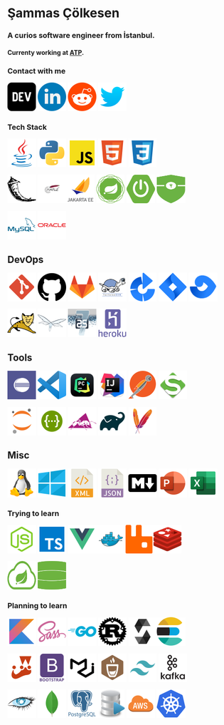 # Şammas Çölkesen 
### A curios software engineer from İstanbul.

#### Currenty working at <a href="https://www.atp.com.tr/">ATP</a>.

### Contact with me

<a href="https://dev.to/kavanozkafa" target="_blank"><img src="icon/contact/dev_to.png" width="64" height = "64"></a>  <a href="https://www.linkedin.com/in/sammascolkesen/" target="_blank"><img alt="LinkedIn" src="icon/contact/linkedin.png" width="64" height = "64"/></a>  <a href="https://www.reddit.com/user/sammascolkesen"><img alt="Reddit" src="icon/contact/reddit.png" width="64" height = "64 "/></a>   <a href="https://twitter.com/colkesensammas"><img alt="twitter"  src="./icon/contact/twitter.png" width="64" height = "64" /></a>



### Tech Stack



<a href="https://www.java.com/tr/"><img alt="java"  src="./icon/language/java.png" width="64" height = "64"></a> <a href="https://www.python.org/"><img alt="python"  src="./icon/language/python.png" width="64" height = "64"></a>
<a href="https://www.javascript.com/"><img alt="javascript"  src="./icon/language/js.png" width="64" height = "64"></a> <a href="https://html.com/"><img alt="html"  src="./icon/language/html.png" width="64" height = "64"></a> <a href="https://developer.mozilla.org/en-US/docs/Web/CSS"><img alt="css"  src="./icon/language/css.png" width="64" height = "64"></a>

 
<a href="https://flask.palletsprojects.com/en/2.0.x/"><img alt="flask"  src="./icon/framework/flask.png" width="64" height = "64"></a> <a href="https://axis.apache.org/"><img alt="axis"  src="./icon/framework/axis.png" width="64" height = "64"></a><a href="https://jakarta.ee/"><img alt="jakarta"  src="./icon/framework/jakarta.png" width="64" height = "64"></a> <a href="https://spring.io/"><img alt="spring"  src="./icon/framework/spring-framework.svg" width="64" height = "64"></a> <a href="https://spring.io/projects"><img alt="spring-boot"  src="./icon/framework/spring-boot.svg" width="64" height = "64"></a> <a href="https://spring.io/projects"><img alt="spring-security"  src="./icon/framework/security.svg" width="64" height = "64"></a>


<a href="https://www.mysql.com/"><img alt="mysql"  src="./icon/db/mysql.png" width="64" height = "64"></a>  <a href="https://www.oracle.com/tr"><img alt="oracle"  src="./icon/db/oracle.png" width="64" height = "64"></a>


## DevOps
 

<a href="https://git-scm.com/" target="_blank"><img alt="git"  src="./icon/devops/git.png" width="64" height = "64"></a> <a href="https://github.com"><img alt="github"  src="./icon/devops/github.png" width="64" height = "64"></a> <a href="https://gitlab.com"><img alt="gitlab"  src="./icon/devops/gitlab.png" width="64" height = "64"></a> <a href="https://tortoisesvn.net/"><img alt="svn"  src="./icon/devops/svn.png" width="64" height = "64"></a> <a href="https://www.atlassian.com/software/bamboo"><img alt="bamboo"  src="./icon/devops/bamboo.png" width="64" height = "64"></a> <a href="https://www.atlassian.com/software/jira"><img alt="jira"  src="./icon/devops/jira.png" width="64" height = "64"></a> <a href="https://www.atlassian.com/software/fisheye"><img alt="fisheye"  src="./icon/devops/fisheye.png" width="64" height = "64"></a>


<a href="http://tomcat.apache.org/"><img alt="tomcat"  src="./icon/devops/tomcat.png" width="64" height = "64"></a> <a href="https://www.wildfly.org/"><img alt="wildfly"  src="./icon/devops/wildfly.png" width="64" height = "64"></a> <a href="https://docs.jboss.org/author/display/AS71/Documentation.html"><img alt="jboss"  src="./icon/devops/jboss7.png" width="64" height = "64"></a> <a href="https://www.heroku.com/about"><img alt="heroku"  src="./icon/devops/heroku.png" width="64" height = "64"></a>


## Tools


<a href="https://www.eclipse.org/"><img alt="Eclipse"  src="./icon/ide/eclipse.png" width="64" height = "64"></a> <a href="https://code.visualstudio.com/"><img alt="VS Code"  src="./icon/ide/vscode.png" width="64" height = "64"></a> <a href="https://www.jetbrains.com/pycharm/"><img alt="Pycharm"  src="./icon/ide/pycharm.png" width="64" height = "64"></a> <a href="https://www.jetbrains.com/idea/"><img alt="Intellij"  src="./icon/ide/intellij.png" width="64" height = "64"></a> <a href="https://www.postman.com/"><img alt="Postman"  src="./icon/tools/postman.png" width="64" height = "64"></a> <a href="https://www.soapui.org/"><img alt="SoapUI"  src="./icon/tools/soapui.png" width="64" height = "64"></a>

<a href="https://jupyter.org/"><img alt="Jupyter"  src="./icon/tools/jupyter.png" width="64" height = "64"></a>  <a href="https://swagger.io/"><img alt="Swagger"  src="./icon/tools/swagger.png" width="64" height = "64"></a> <a href="https://ant.apache.org/"><img alt="ant"  src="./icon/tools/apache_ant.png" width="64" height = "64"></a> <a href="https://gradle.org/"><img alt="gradle"  src="./icon/tools/gradle.png" width="64" height = "64"></a> <a href="https://maven.apache.org/"><img alt="maven"  src="./icon/tools/maven.png" width="64" height = "64"></a>

## Misc


<a href="https://www.linux.org/"><img alt="Linux"  src="./icon/tech/linux.png" width="64" height = "64"></a> <a href="https://www.microsoft.com/tr-tr/windows"><img alt="Windows"  src="./icon/tech/win10.png" width="64" height = "64"></a> <a href="https://www.xml.com/"><img alt="xml"  src="./icon/tech/xml.png" width="64" height = "64"></a> <a href="https://www.json.org/json-en.html"><img alt="json"  src="./icon/tech/json.png" width="64" height = "64"></a> <a href="https://www.markdownguide.org/"><img alt="Markdown"  src="./icon/tech/markdown.png" width="64" height = "64"></a> <a href="https://www.office.com/launch/powerpoint"><img alt="Powerpoint"  src="./icon/tech/powerpoint.png" width="64" height = "64"></a> <a href="https://www.office.com/launch/excel"><img alt="Excel"  src="./icon/tech/excel.png" width="64" height = "64"></a>


### Trying to learn

<a href="https://nodejs.org/en/"><img alt="node"  src="./icon/framework/node.png" width="64" height = "64"></a>  <a href="https://www.typescriptlang.org/"><img alt="typescript"  src="./icon/framework/typescript.png" width="64" height = "64"></a> <a href="https://vuejs.org/"><img alt="vue"  src="./icon/framework/vue.png" width="64" height = "64"></a><a href="https://www.docker.com/"><img alt="docker"  src="./icon/devops/docker.png" width="64" height = "64"></a><a href="https://www.rabbitmq.com/"><img alt="rabbitmq"  src="./icon/framework/rabbitmq.png" width="64" height = "64"></a><a href="https://redis.io/"><img alt="redis"  src="./icon/db/redis.png" width="64" height = "64"></a>

 <a href="https://spring.io/projects"><img alt="spring-cloud"  src="./icon/framework/spring-cloud.svg" width="64" height = "64"></a> <a href="https://spring.io/projects"><img alt="spring-data"  src="./icon/framework/spring-data.svg" width="64" height = "64"></a>

### Planning to learn

<a href="https://kotlinlang.org/"><img alt="kotlin"  src="./icon/language/kotlin.png" width="64" height = "64"></a> <a href="https://sass-lang.com/"><img alt="sass"  src="./icon/language/sass.png" width="64" height = "64"></a> <a href="https://golang.org/"><img alt="golang"  src="./icon/language/golang.png" width="64" height = "64"></a> <a href="https://www.rust-lang.org/tr"><img alt="rust_lang"  src="./icon/language/rust_lang.png" width="64" height = "64"></a> <a href="https://soliditylang.org/"><img alt="solidity"  src="./icon/language/solidity.png" width="64" height = "64"></a><a href="https://www.elastic.co/"><img alt="elasticsearch"  src="./icon/tools/elasticsearch.png" width="64" height = "64"></a>

<a href="https://jestjs.io/"><img alt="jest"  src="./icon/framework/jest.png" width="64" height = "64"></a> <a href="https://getbootstrap.com/"><img alt="bootstrap"  src="./icon/framework/bootstrap.png" width="64" height = "64"></a> <a href="https://material-ui.com/"><img alt="material_ui"  src="./icon/framework/material_ui.png" width="64" height = "64"></a> <a href="https://mochajs.org/"><img alt="mocha"  src="./icon/framework/mocha.png" width="64" height = "64"></a> <a href="https://tailwindcss.com/"><img alt="tailwind"  src="./icon/framework/tailwind.png" width="64" height = "64"></a> <a href="https://kafka.apache.org/"><img alt="kafka"  src="./icon/framework/apache_kafka.png" width="64" height = "64"></a>

<a href="https://cassandra.apache.org/_/index.html"><img alt="apache_cassandra"  src="./icon/db/apache_cassandra.png" width="64" height = "64"></a> <a href="https://www.mongodb.com/"><img alt="mongodb"  src="./icon//db/mongodb.png" width="64" height = "64"></a> <a href="https://www.postgresql.org/"><img alt="postgresql"  src="./icon/db/postgresql.png" width="64" height = "64"></a><a href="https://www.microsoft.com/tr-tr/sql-server"><img alt="sqlserver"  src="./icon/db/sql.png" width="64" height = "64"></a> <a href="https://aws.amazon.com/tr/"><img alt="aws"  src="./icon/devops/aws.png" width="64" height = "64"></a>  <a href="https://kubernetes.io/"><img alt="kubernetes"  src="./icon/devops/kubernetes.png" width="64" height = "64"></a>
